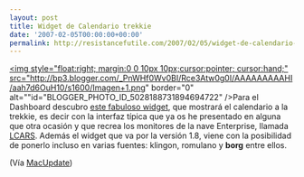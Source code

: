 ```yaml
---
layout: post
title: Widget de Calendario trekkie
date: '2007-02-05T00:00:00+00:00'
permalink: http://resistancefutile.com/2007/02/05/widget-de-calendario-trekkie/
---
```

<a href="http://audersetz.net/projects/tngcalendar.php"><img style="float:right; margin:0 0 10px 10px;cursor:pointer; cursor:hand;" src="http://bp3.blogger.com/_PnWHf0Wv0BI/Rce3Atw0g0I/AAAAAAAAAHI/aah7d6OuH10/s1600/Imagen+1.png" border="0" alt=""id="BLOGGER_PHOTO_ID_5028188731894694722" /></a>Para el Dashboard descubro <a href="http://audersetz.net/projects/tngcalendar.php">este fabuloso widget</a>, que mostrará el calendario a la trekkie, es decir con la interfaz típica que ya os he presentado en alguna que otra ocasión y que recrea los monitores de la nave Enterprise, llamada <a href="http://resistancefutile.blogspot.com/2006/11/controles-lcars-para-net.html">LCARS</a>. Además el widget que va por la versión 1.8, viene con la posibilidad de ponerlo incluso en varias fuentes: klingon, romulano y <span style="font-weight:bold;">borg</span> entre ellos.

(Vía <a href="http://www.macupdate.com/info.php/id/19149">MacUpdate</a>)
